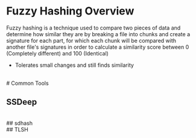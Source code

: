 # Fuzzy Hashing Overview

Fuzzy hashing is a technique used to compare two pieces of data and determine how similar they are by breaking a file into chunks and create a signature for each part, for which each chunk will be compared with another file's signatures in order to calculate a similarity score between 0 (Completely different) and 100 (Identical)

* Tolerates small changes and still finds similarity

<br>
# Common Tools

## SSDeep

<br>
## sdhash

<br>
## TLSH
